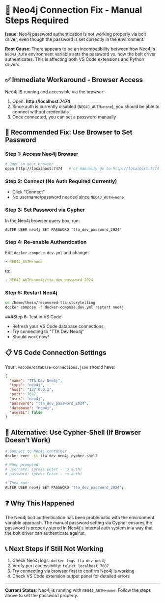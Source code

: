 # 🔧 Neo4j Connection Fix - Manual Steps Required

**Issue**: Neo4j password authentication is not working properly via bolt driver, even though the password is set correctly in the environment.

**Root Cause**: There appears to be an incompatibility between how Neo4j's `NEO4J_AUTH` environment variable sets the password vs. how the bolt driver authenticates. This is affecting both VS Code extensions and Python drivers.

## ✅ Immediate Workaround - Browser Access

Neo4j IS running and accessible via the browser:

1. Open: **http://localhost:7474**
2. Since auth is currently disabled (`NEO4J_AUTH=none`), you should be able to connect without credentials
3. Once connected, you can set a password manually

## 🔨 Recommended Fix: Use Browser to Set Password

### Step 1: Access Neo4j Browser
```bash
# Open in your browser
open http://localhost:7474   # or manually go to http://localhost:7474
```

### Step 2: Connect (No Auth Required Currently)
- Click "Connect"
- No username/password needed since `NEO4J_AUTH=none`

### Step 3: Set Password via Cypher
In the Neo4j browser query box, run:
```cypher
ALTER USER neo4j SET PASSWORD 'tta_dev_password_2024'
```

### Step 4: Re-enable Authentication
Edit `docker-compose.dev.yml` and change:
```yaml
- NEO4J_AUTH=none
```
to:
```yaml
- NEO4J_AUTH=neo4j/tta_dev_password_2024
```

### Step 5: Restart Neo4j
```bash
cd /home/thein/recovered-tta-storytelling
docker compose -f docker-compose.dev.yml restart neo4j
```

###Step 6: Test in VS Code
- Refresh your VS Code database connections
- Try connecting to "TTA Dev Neo4j"
- Should work now!

## 📋 VS Code Connection Settings

Your `.vscode/database-connections.json` should have:
```json
{
  "name": "TTA Dev Neo4j",
  "type": "neo4j",
  "host": "127.0.0.1",
  "port": 7687,
  "user": "neo4j",
  "password": "tta_dev_password_2024",
  "database": "neo4j",
  "useSSL": false
}
```

## 🐛 Alternative: Use Cypher-Shell (If Browser Doesn't Work)

```bash
# Connect to Neo4j container
docker exec -it tta-dev-neo4j cypher-shell

# When prompted:
# username: (press Enter - no auth)
# password: (press Enter - no auth)

# Then run:
ALTER USER neo4j SET PASSWORD 'tta_dev_password_2024';
```

## ❓ Why This Happened

The Neo4j bolt authentication has been problematic with the environment variable approach. The manual password setting via Cypher ensures the password is properly stored in Neo4j's internal auth system in a way that the bolt driver can authenticate against.

## 📞 Next Steps if Still Not Working

1. Check Neo4j logs: `docker logs tta-dev-neo4j`
2. Verify port accessibility: `telnet localhost 7687`
3. Try connecting via browser first to confirm Neo4j is working
4. Check VS Code extension output panel for detailed errors

---

**Current Status**: Neo4j is running with `NEO4J_AUTH=none`. Follow the steps above to set the password properly.
